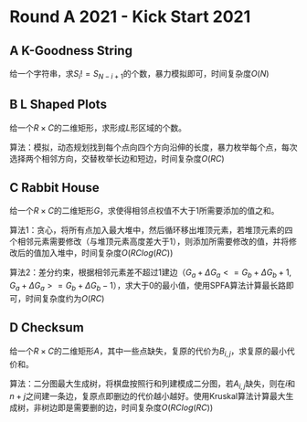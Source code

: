 # Round A 2021 - Kick Start 2021

## A K-Goodness String

给一个字符串，求$S_i != S_{N - i + 1}$的个数，暴力模拟即可，时间复杂度$O(N)$

## B L Shaped Plots

给一个$R \times C$的二维矩形，求形成$L$形区域的个数。

算法：模拟，动态规划找到每个点向四个方向沿伸的长度，暴力枚举每个点，每次选择两个相邻方向，交替枚举长边和短边，时间复杂度$O(RC)$

## C Rabbit House

给一个$R \times C$的二维矩形$G$，求使得相邻点权值不大于1所需要添加的值之和。

算法1：贪心，将所有点加入最大堆中，然后循环移出堆顶元素，若堆顶元素的四个相邻元素需要修改（与堆顶元素高度差大于1），则添加所需要修改的值，并将修改后的值加入堆中，时间复杂度$O(RClog(RC))$

算法2：差分约束，根据相邻元素差不超过1建边（$G_a + \Delta G_a <= G_b + \Delta G_b + 1, G_a + \Delta G_a >= G_b + \Delta G_b - 1$），求大于0的最小值，使用$\text{SPFA}$算法计算最长路即可，时间复杂度约为$O(RC)$

## D Checksum

给一个$R \times C$的二维矩形$A$，其中一些点缺失，复原的代价为$B_{i,j}$，求复原的最小代价和。

算法：二分图最大生成树，将棋盘按照行和列建模成二分图，若$A_{i,j}$缺失，则在$i$和$n + j$之间建一条边，复原点即删边的代价越小越好。使用$\text{Kruskal}$算法计算最大生成树，非树边即是需要删的边，时间复杂度$O(RClog(RC))$